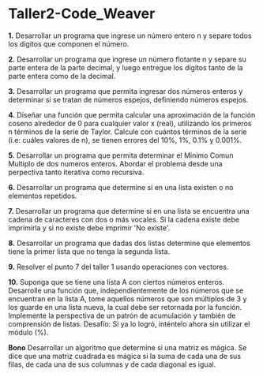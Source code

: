 # Taller2-Code_Weaver
**1.** Desarrollar un programa que ingrese un número entero n y separe todos los digitos que componen el número.

**2.** Desarrollar un programa que ingrese un número flotante n y separe su parte entera de la parte decimal, y luego entregue los dígitos tanto de la parte entera como de la decimal.

**3.** Desarrollar un programa que permita ingresar dos números enteros y determinar si se tratan de números espejos, definiendo números espejos.

**4.** Diseñar una función que permita calcular una aproximación de la función coseno alrededor de 0 para cualquier valor x (real), utilizando los primeros n términos de la serie de Taylor. Calcule con cuántos términos de la serie (i.e: cuáles valores de n), se tienen errores del 10%, 1%, 0.1% y 0.001%.

**5.** Desarrollar un programa que permita determinar el Minimo Comun Multiplo de dos numeros enteros. Abordar el problema desde una perpectiva tanto iterativa como recursiva.

**6.** Desarrollar un programa que determine si en una lista existen o no elementos repetidos.

**7.** Desarrollar un programa que determine si en una lista se encuentra una cadena de caracteres con dos o más vocales. Si la cadena existe debe imprimirla y si no existe debe imprimir 'No existe'.

**8.** Desarrollar un programa que dadas dos listas determine que elementos tiene la primer lista que no tenga la segunda lista.

**9.** Resolver el punto 7 del taller 1 usando operaciones con vectores.

**10.** Suponga que se tiene una lista A con ciertos números enteros. Desarrolle una función que, independientemente de los números que se encuentran en la lista A, tome aquellos números que son múltiplos de 3 y los guarde en una lista nueva, la cual debe ser retornada por la función. Implemente la perspectiva de un patrón de acumulación y también de comprensión de listas. Desafío: Si ya lo logró, inténtelo ahora sin utilizar el módulo (%).

**Bono**
Desarrollar un algoritmo que determine si una matriz es mágica. Se dice que una matriz cuadrada es mágica si la suma de cada una de sus filas, de cada una de sus columnas y de cada diagonal es igual.
